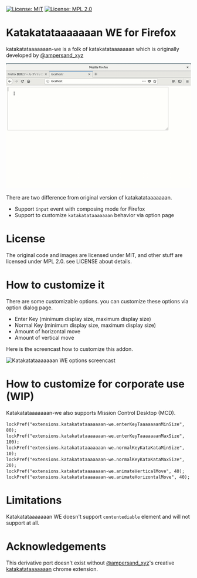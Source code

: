 [![License: MIT](https://img.shields.io/badge/License-MIT-yellow.svg)](https://opensource.org/licenses/MIT)
[![License: MPL 2.0](https://img.shields.io/badge/License-MPL%202.0-brightgreen.svg)](https://opensource.org/licenses/MPL-2.0)

# Katakatataaaaaaan WE for Firefox

katakatataaaaaaan-we is a folk of katakatataaaaaaan which is originally developed by [@ampersand_xyz](https://twitter.com/ampersand_xyz)

![Katakatataaaaaaan WE screencast](https://raw.githubusercontent.com/kenhys/katakatataaaaaaan-we/master/examples/katakatataaaaaaan-we.gif)

There are two difference from original version of katakatataaaaaaan.

* Support `input` event with composing mode for Firefox
* Support to customize `katakatataaaaaaan` behavior via option page

# License

The original code and images are licensed under MIT, and other stuff are licensed under MPL 2.0. see LICENSE about details.

# How to customize it

There are some customizable options. you can customize these options via option dialog page.

* Enter Key (minimum display size, maximum display size)
* Normal Key (minimum display size, maximum display size)
* Amount of horizontal move
* Amount of vertical move

Here is the screencast how to customize this addon.

![Katakatataaaaaaan WE options screencast](https://raw.githubusercontent.com/kenhys/katakatataaaaaaan-we/master/examples/katakatataaaaaaan-we-options.gif)

# How to customize for corporate use (WIP)

Katakatataaaaaaan-we also supports Mission Control Desktop (MCD).

```
lockPref("extensions.katakatataaaaaaan-we.enterKeyTaaaaaaanMinSize", 80);
lockPref("extensions.katakatataaaaaaan-we.enterKeyTaaaaaaanMaxSize", 100);
lockPref("extensions.katakatataaaaaaan-we.normalKeyKataKataMinSize", 10);
lockPref("extensions.katakatataaaaaaan-we.normalKeyKataKataMaxSize", 20);
lockPref("extensions.katakatataaaaaaan-we.animateVerticalMove", 40);
lockPref("extensions.katakatataaaaaaan-we.animateHorizontalMove", 40);
```

# Limitations

Katakatataaaaaaan WE doesn't support `contentediable` element and will not support at all.

# Acknowledgements

This derivative port doesn't exist without [@ampersand_xyz](https://twitter.com/ampersand_xyz)'s creative [katakatataaaaaaan](https://chrome.google.com/webstore/detail/katakatataaaaaaan/piapcmegjmiehfijbnafacnpmgkjnkhp?hl=ja) chrome extension.
